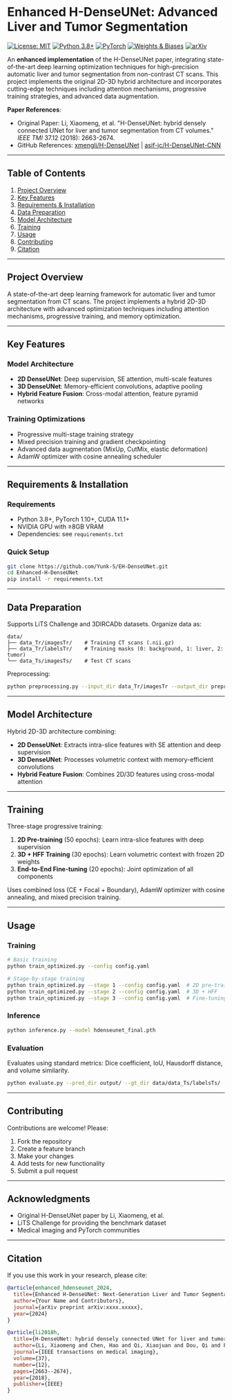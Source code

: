 # Enhanced H-DenseUNet: Advanced Liver and Tumor Segmentation

[![License: MIT](https://img.shields.io/badge/License-MIT-yellow.svg)](https://opensource.org/licenses/MIT)
[![Python 3.8+](https://img.shields.io/badge/python-3.8+-blue.svg)](https://www.python.org/downloads/)
[![PyTorch](https://img.shields.io/badge/PyTorch-1.10+-ee4c2c?logo=pytorch&logoColor=white)](https://pytorch.org/)
[![Weights & Biases](https://img.shields.io/badge/Weights_&_Biases-FFCC33?logo=WeightsAndBiases&logoColor=black)](https://wandb.ai/)
[![arXiv](https://img.shields.io/badge/arXiv-1709.07330-b31b1b.svg)](https://arxiv.org/abs/1709.07330)

An **enhanced implementation** of the H-DenseUNet paper, integrating state-of-the-art deep learning optimization techniques for high-precision automatic liver and tumor segmentation from non-contrast CT scans. This project implements the original 2D-3D hybrid architecture and incorporates cutting-edge techniques including attention mechanisms, progressive training strategies, and advanced data augmentation.

**Paper References**: 
- Original Paper: Li, Xiaomeng, et al. "H-DenseUNet: hybrid densely connected UNet for liver and tumor segmentation from CT volumes." *IEEE TMI* 37.12 (2018): 2663-2674.
- GitHub References: [xmengli/H-DenseUNet](https://github.com/xmengli/H-DenseUNet) | [asif-jc/H-DenseUNet-CNN](https://github.com/asif-jc/H-DenseUNet-CNN)

---

## Table of Contents
1. [Project Overview](#project-overview)
2. [Key Features](#key-features)
3. [Requirements & Installation](#requirements--installation)
4. [Data Preparation](#data-preparation)
5. [Model Architecture](#model-architecture)
6. [Training](#training)
7. [Usage](#usage)
8. [Contributing](#contributing)
9. [Citation](#citation)

---

## Project Overview

A state-of-the-art deep learning framework for automatic liver and tumor segmentation from CT scans. The project implements a hybrid 2D-3D architecture with advanced optimization techniques including attention mechanisms, progressive training, and memory optimization.

---

## Key Features

### Model Architecture
- **2D DenseUNet**: Deep supervision, SE attention, multi-scale features
- **3D DenseUNet**: Memory-efficient convolutions, adaptive pooling
- **Hybrid Feature Fusion**: Cross-modal attention, feature pyramid networks

### Training Optimizations
- Progressive multi-stage training strategy
- Mixed precision training and gradient checkpointing
- Advanced data augmentation (MixUp, CutMix, elastic deformation)
- AdamW optimizer with cosine annealing scheduler

---

## Requirements & Installation

### Requirements
- Python 3.8+, PyTorch 1.10+, CUDA 11.1+
- NVIDIA GPU with ≥8GB VRAM
- Dependencies: see `requirements.txt`

### Quick Setup
```bash
git clone https://github.com/Yunk-S/EH-DenseUNet.git
cd Enhanced-H-DenseUNet
pip install -r requirements.txt
```

---

## Data Preparation

Supports LiTS Challenge and 3DIRCADb datasets. Organize data as:
```
data/
├── data_Tr/imagesTr/    # Training CT scans (.nii.gz)
├── data_Tr/labelsTr/    # Training masks (0: background, 1: liver, 2: tumor)
└── data_Ts/imagesTs/    # Test CT scans
```

Preprocessing:
```bash
python preprocessing.py --input_dir data_Tr/imagesTr --output_dir preprocessed_data
```

---

## Model Architecture

Hybrid 2D-3D architecture combining:
- **2D DenseUNet**: Extracts intra-slice features with SE attention and deep supervision
- **3D DenseUNet**: Processes volumetric context with memory-efficient convolutions
- **Hybrid Feature Fusion**: Combines 2D/3D features using cross-modal attention

---

## Training

Three-stage progressive training:
1. **2D Pre-training** (50 epochs): Learn intra-slice features with deep supervision
2. **3D + HFF Training** (30 epochs): Learn volumetric context with frozen 2D weights
3. **End-to-End Fine-tuning** (20 epochs): Joint optimization of all components

Uses combined loss (CE + Focal + Boundary), AdamW optimizer with cosine annealing, and mixed precision training.

---

## Usage

### Training
```bash
# Basic training
python train_optimized.py --config config.yaml

# Stage-by-stage training
python train_optimized.py --stage 1 --config config.yaml  # 2D pre-training
python train_optimized.py --stage 2 --config config.yaml  # 3D + HFF
python train_optimized.py --stage 3 --config config.yaml  # Fine-tuning
```

### Inference
```bash
python inference.py --model hdenseunet_final.pth
```

### Evaluation
Evaluates using standard metrics: Dice coefficient, IoU, Hausdorff distance, and volume similarity.
```bash
python evaluate.py --pred_dir output/ --gt_dir data/data_Ts/labelsTs/
```

---

## Contributing

Contributions are welcome! Please:
1. Fork the repository
2. Create a feature branch
3. Make your changes
4. Add tests for new functionality
5. Submit a pull request

---

## Acknowledgments

- Original H-DenseUNet paper by Li, Xiaomeng, et al.
- LiTS Challenge for providing the benchmark dataset
- Medical imaging and PyTorch communities


---

## Citation

If you use this work in your research, please cite:

```bibtex
@article{enhanced_hdenseunet_2024,
  title={Enhanced H-DenseUNet: Next-Generation Liver and Tumor Segmentation with Advanced Deep Learning Optimizations},
  author={Your Name and Contributors},
  journal={arXiv preprint arXiv:xxxx.xxxxx},
  year={2024}
}

@article{li2018h,
  title={H-DenseUNet: hybrid densely connected UNet for liver and tumor segmentation from CT volumes},
  author={Li, Xiaomeng and Chen, Hao and Qi, Xiaojuan and Dou, Qi and Fu, Chi-Wing and Heng, Pheng-Ann},
  journal={IEEE transactions on medical imaging},
  volume={37},
  number={12},
  pages={2663--2674},
  year={2018},
  publisher={IEEE}
}
```
